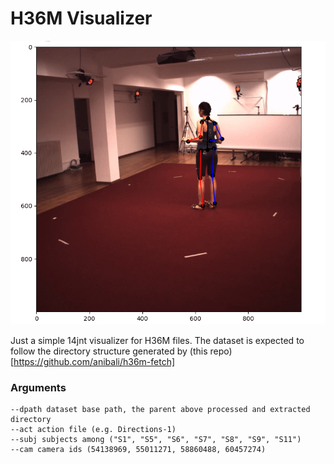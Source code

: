 # H36M Visualizer

![](sample.gif)

Just a simple 14jnt visualizer for H36M files. The dataset is expected to follow the directory structure generated by (this repo)[https://github.com/anibali/h36m-fetch]

### Arguments
```
--dpath dataset base path, the parent above processed and extracted directory
--act action file (e.g. Directions-1)
--subj subjects among ("S1", "S5", "S6", "S7", "S8", "S9", "S11")
--cam camera ids (54138969, 55011271, 58860488, 60457274)
```